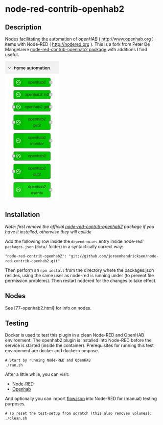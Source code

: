 # node-red-contrib-openhab2
## Description

Nodes facilitating the automation of *openHAB* ( <http://www.openhab.org> ) items with Node-RED ( <http://nodered.org> ). This is a fork from Peter De Mangelaere [node-red-contrib-openhab2 package](https://flows.nodered.org/node/node-red-contrib-openhab2) with additions I find useful.

![OpenHAB2 Node-RED nodes](images/openhab2_nodes.png)

## Installation

_Note:  first remove the official [node-red-contrib-openhab2](https://flows.nodered.org/node/node-red-contrib-openhab2) package if you have it installed, otherwise they will collide_

Add the following row inside the `dependencies` entry inside node-red' `packages.json` (`data/` folder) in a syntactically correct way:

    "node-red-contrib-openhab2": "git://github.com/jeroenhendricksen/node-red-contrib-openhab2.git"

Then perform an `npm install` from the directory where the packages.json resides, using the same user as node-red is running under (to prevent file permission problems). Then restart nodered for the changes to take effect.

## Nodes

See [77-openhab2.html] for info on nodes.

## Testing

Docker is used to test this plugin in a clean Node-RED and OpenHAB environment.
The openhab2 plugin is installed into Node-RED before the service is started (inside the container).
Prerequisites for running this test environment are docker and docker-compose.

    # Start by running Node-RED and OpenHAB
    ./run.sh

After a little while, you can visit:

- [Node-RED](http://localhost:1880)
- [Openhab](http://localhost:8080)

And optionally you can import [flow.json](test/nodered/flow.json) into Node-RED for (manual) testing purposes.

    # To reset the test-setup from scratch (this also removes volumes):
    ./clean.sh
